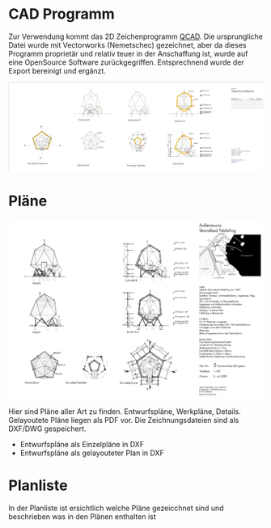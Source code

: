 # CAD Programm
Zur Verwendung kommt das 2D Zeichenprogramm [QCAD](https://qcad.org/en/). Die ursprungliche Datei wurde mit Vectorworks (Nemetschec) gezeichnet, aber da dieses Programm proprietär und relativ teuer in der Anschaffung ist, wurde auf eine OpenSource Software zurückgegriffen. Entsprechnend wurde der Export bereinigt und ergänzt.

![CAD](OpenSourceSauna-CAD.jpg)

# Pläne
![Plan](OpenSourceSauna-Plan.jpg)

Hier sind Pläne aller Art zu finden. Entwurfspläne, Werkpläne, Details. 
Gelayoutete Pläne liegen als PDF vor. Die Zeichnungsdateien sind als DXF/DWG gespeichert.

- Entwurfspläne als Einzelpläne in DXF
- Entwurfspläne als gelayouteter Plan in DXF

# Planliste
In der Planliste ist ersichtlich welche Pläne gezeicchnet sind und beschrieben was in den Plänen enthalten ist

